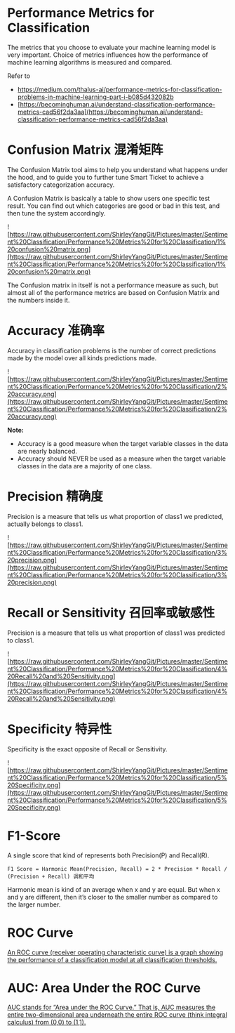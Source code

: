 # Performance Metrics for Classification
The metrics that you choose to evaluate your machine learning model is very important. Choice of metrics influences how the performance of machine learning algorithms is measured and compared.

Refer to
-   [https://medium.com/thalus-ai/performance-metrics-for-classification-problems-in-machine-learning-part-i-b085d432082b  
    ](https://medium.com/thalus-ai/performance-metrics-for-classification-problems-in-machine-learning-part-i-b085d432082b)
-   [https://becominghuman.ai/understand-classification-performance-metrics-cad56f2da3aa](https://becominghuman.ai/understand-classification-performance-metrics-cad56f2da3aa)

# Confusion Matrix 混淆矩阵

The Confusion Matrix tool aims to help you understand what happens under the hood, and to guide you to further tune Smart Ticket to achieve a satisfactory categorization accuracy.

A Confusion Matrix is basically a table to show users one specific test result. You can find out which categories are good or bad in this test, and then tune the system accordingly.

![https://raw.githubusercontent.com/ShirleyYangGit/Pictures/master/Sentiment%20Classification/Performance%20Metrics%20for%20Classification/1%20confusion%20matrix.png](https://raw.githubusercontent.com/ShirleyYangGit/Pictures/master/Sentiment%20Classification/Performance%20Metrics%20for%20Classification/1%20confusion%20matrix.png)

The Confusion matrix in itself is not a performance measure as such, but almost all of the performance metrics are based on Confusion Matrix and the numbers inside it.

# Accuracy 准确率

Accuracy in classification problems is the number of correct predictions made by the model over all kinds predictions made.

![https://raw.githubusercontent.com/ShirleyYangGit/Pictures/master/Sentiment%20Classification/Performance%20Metrics%20for%20Classification/2%20accuracy.png](https://raw.githubusercontent.com/ShirleyYangGit/Pictures/master/Sentiment%20Classification/Performance%20Metrics%20for%20Classification/2%20accuracy.png)

**Note:**
-   Accuracy is a good measure when the target variable classes in the data are nearly balanced.
-   Accuracy should NEVER be used as a measure when the target variable classes in the data are a majority of one class.

# Precision 精确度

Precision is a measure that tells us what proportion of class1 we predicted, actually belongs to class1.

![https://raw.githubusercontent.com/ShirleyYangGit/Pictures/master/Sentiment%20Classification/Performance%20Metrics%20for%20Classification/3%20precision.png](https://raw.githubusercontent.com/ShirleyYangGit/Pictures/master/Sentiment%20Classification/Performance%20Metrics%20for%20Classification/3%20precision.png)

# Recall or Sensitivity 召回率或敏感性

Precision is a measure that tells us what proportion of class1 was predicted to class1.

![https://raw.githubusercontent.com/ShirleyYangGit/Pictures/master/Sentiment%20Classification/Performance%20Metrics%20for%20Classification/4%20Recall%20and%20Sensitivity.png](https://raw.githubusercontent.com/ShirleyYangGit/Pictures/master/Sentiment%20Classification/Performance%20Metrics%20for%20Classification/4%20Recall%20and%20Sensitivity.png)

# Specificity 特异性

Specificity is the exact opposite of Recall or Sensitivity.

![https://raw.githubusercontent.com/ShirleyYangGit/Pictures/master/Sentiment%20Classification/Performance%20Metrics%20for%20Classification/5%20Specificity.png](https://raw.githubusercontent.com/ShirleyYangGit/Pictures/master/Sentiment%20Classification/Performance%20Metrics%20for%20Classification/5%20Specificity.png)

# F1-Score

A single score that kind of represents both Precision(P) and Recall(R).
```
F1 Score = Harmonic Mean(Precision, Recall) = 2 * Precision * Recall / (Precision + Recall) 调和平均
```
Harmonic mean is kind of an average when x and y are equal. But when x and y are different, then it’s closer to the smaller number as compared to the larger number.

# ROC Curve

[An ROC curve (receiver operating characteristic curve) is a graph showing the performance of a classification model at all classification thresholds.](https://developers.google.com/machine-learning/crash-course/classification/roc-and-auc)

# AUC: Area Under the ROC Curve

[AUC stands for “Area under the ROC Curve.” That is, AUC measures the entire two-dimensional area underneath the entire ROC curve (think integral calculus) from (0,0) to (1,1).](https://developers.google.com/machine-learning/crash-course/classification/roc-and-auc)
<!--stackedit_data:
eyJoaXN0b3J5IjpbNDM0NDk1MDQwLC0xODA0MTYxMTk3XX0=
-->